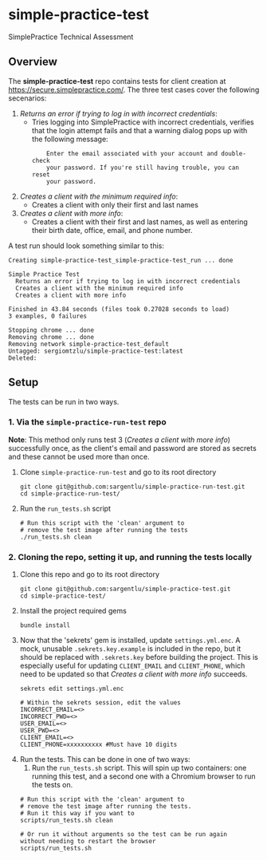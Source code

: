 # simple-practice-test
SimplePractice Technical Assessment

## Overview

The **simple-practice-test** repo contains tests for client creation at https://secure.simplepractice.com/.
The three test cases cover the following secenarios:

1. *Returns an error if trying to log in with incorrect credentials*:
    - Tries logging into SimplePractice with incorrect credentials, verifies that the login attempt
      fails and that a warning dialog pops up with the following message:
        ```
            Enter the email associated with your account and double-check
            your password. If you're still having trouble, you can reset
            your password.
        ```
2. *Creates a client with the minimum required info*:
   - Creates a client with only their first and last names
3. *Creates a client with more info*:
   - Creates a client with their first and last names, as well as
     entering their birth date, office, email, and phone number.

A test run should look something similar to this:

```
Creating simple-practice-test_simple-practice-test_run ... done

Simple Practice Test
  Returns an error if trying to log in with incorrect credentials
  Creates a client with the minimum required info
  Creates a client with more info

Finished in 43.84 seconds (files took 0.27028 seconds to load)
3 examples, 0 failures

Stopping chrome ... done
Removing chrome ... done
Removing network simple-practice-test_default
Untagged: sergiomtzlu/simple-practice-test:latest
Deleted:
```

## Setup

The tests can be run in two ways.

### 1. Via the `simple-practice-run-test` repo

**Note**: This method only runs test 3 (*Creates a client with more info*)
successfully once, as the client's email and password are stored as secrets
and these cannot be used more than once.
 
1. Clone `simple-practice-run-test` and go to its root directory
    ```
    git clone git@github.com:sargentlu/simple-practice-run-test.git
    cd simple-practice-run-test/
    ```
2. Run the `run_tests.sh` script
    ```
    # Run this script with the 'clean' argument to 
    # remove the test image after running the tests
    ./run_tests.sh clean
    ```

### 2. Cloning the repo, setting it up, and running the tests locally

1. Clone this repo and go to its root directory
    ```
    git clone git@github.com:sargentlu/simple-practice-test.git
    cd simple-practice-test/
    ```
2. Install the project required gems
    ```
    bundle install
    ```
3. Now that the 'sekrets' gem is installed, update `settings.yml.enc`.
   A mock, unusable `.sekrets.key.example` is included in the repo, but
   it should be replaced with `.sekrets.key` before building the project.
   This is especially useful for updating `CLIENT_EMAIL` and `CLIENT_PHONE`,
   which need to be updated so that *Creates a client with more info*
   succeeds.
    ```
    sekrets edit settings.yml.enc
   
    # Within the sekrets session, edit the values 
    INCORRECT_EMAIL=<>
    INCORRECT_PWD=<>
    USER_EMAIL=<>
    USER_PWD=<>
    CLIENT_EMAIL=<>
    CLIENT_PHONE=xxxxxxxxxx #Must have 10 digits
    ```
4. Run the tests. This can be done in one of two ways:
    1. Run the `run_tests.sh` script. This will spin up
       two containers: one running this test, and a second
       one with a Chromium browser to run the tests on.
    ```
    # Run this script with the 'clean' argument to 
    # remove the test image after running the tests.
    # Run it this way if you want to 
    scripts/run_tests.sh clean
   
    # Or run it without arguments so the test can be run again
    without needing to restart the browser
    scripts/run_tests.sh
    ```
